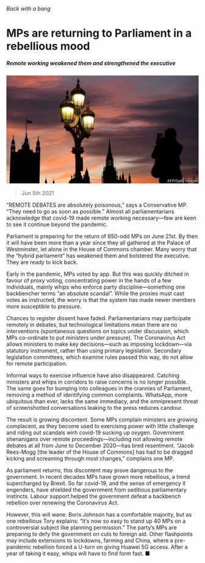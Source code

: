 ###### Back with a bang

# MPs are returning to Parliament in a rebellious mood 

##### Remote working weakened them and strengthened the executive 

![image](images/20210605_brp502.jpg) 

> Jun 5th 2021 

“REMOTE DEBATES are absolutely poisonous,” says a Conservative MP. “They need to go as soon as possible.” Almost all parliamentarians acknowledge that covid-19 made remote working necessary—few are keen to see it continue beyond the pandemic.

Parliament is preparing for the return of 650-odd MPs on June 21st. By then it will have been more than a year since they all gathered at the Palace of Westminster, let alone in the House of Commons chamber. Many worry that the “hybrid parliament” has weakened them and bolstered the executive. They are ready to kick back.


Early in the pandemic, MPs voted by app. But this was quickly ditched in favour of proxy voting, concentrating power in the hands of a few individuals, mainly whips who enforce party discipline—something one backbencher terms “an absolute scandal”. While the proxies must cast votes as instructed, the worry is that the system has made newer members more susceptible to pressure.

Chances to register dissent have faded. Parliamentarians may participate remotely in debates, but technological limitations mean there are no interventions (spontaneous questions on topics under discussion, which MPs co-ordinate to put ministers under pressure). The Coronavirus Act allows ministers to make key decisions—such as imposing lockdown—via statutory instrument, rather than using primary legislation. Secondary legislation committees, which examine rules passed this way, do not allow for remote participation.

Informal ways to exercise influence have also disappeared. Catching ministers and whips in corridors to raise concerns is no longer possible. The same goes for bumping into colleagues in the crannies of Parliament, removing a method of identifying common complaints. WhatsApp, more ubiquitous than ever, lacks the same immediacy, and the omnipresent threat of screenshotted conversations leaking to the press reduces candour.

The result is growing discontent. Some MPs complain ministers are growing complacent, as they become used to exercising power with little challenge and riding out scandals wirh covid-19 sucking up oxygen. Government shenanigans over remote proceedings—including not allowing remote debates at all from June to December 2020—has bred resentment. “Jacob Rees-Mogg [the leader of the House of Commons] has had to be dragged kicking and screaming through most changes,” complains one MP.

As parliament returns, this discontent may prove dangerous to the government. In recent decades MPs have grown more rebellious, a trend supercharged by Brexit. So far covid-19, and the sense of emergency it engenders, have shielded the government from seditious parliamentary instincts. Labour support helped the government defeat a backbench rebellion over renewing the Coronavirus Act.

However, this will wane. Boris Johnson has a comfortable majority, but as one rebellious Tory explains: “It’s now so easy to stand up 40 MPs on a controversial subject like planning permission.” The party’s MPs are preparing to defy the government on cuts to foreign aid. Other flashpoints may include extensions to lockdowns, farming and China, where a pre-pandemic rebellion forced a U-turn on giving Huawei 5G access. After a year of taking it easy, whips will have to find form fast. ■

